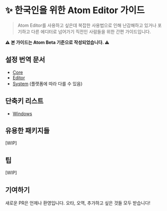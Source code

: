 # :sparkles: 한국인을 위한 Atom Editor 가이드

> Atom Editor를 사용하고 싶은데 복잡한 사용법으로 인해 난감해하고 있거나 포기하고 다른
> 에디터로 넘어가기 직전인 사람들을 위한 간편 가이드입니다.

**:warning: 본 가이드는 Atom Beta 기준으로 작성되었습니다. :warning:**

## 설정 번역 문서

* [Core](./settings/core.md)
* [Editor](./settings/editor.md)
* [System](./settings/system.md) (플랫폼에 따라 다를 수 있음)

## 단축키 리스트

* [Windows](./shortcuts/windows.md)

## 유용한 패키지들

[WIP]

## 팁

[WIP]

## 기여하기

새로운 PR은 언제나 환영입니다. 오타, 오역, 추가하고 싶은 것들 모두 받습니다!
